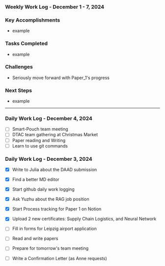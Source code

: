 ### Weekly Work Log - December 1 - 7, 2024

### **Key Accomplishments**

* example

### **Tasks Completed**

* example

### **Challenges**

* Seriously move forward with Paper_1's progress

### **Next Steps**

* example

---


### Daily Work Log - December 4, 2024

- [ ]  Smart-Pouch team meeting
- [ ]  DTAC team gathering at Christmas Market
- [ ]  Paper reading and Writing
- [ ]  Learn to use git commands

### Daily Work Log - December 3, 2024

- [X]  Write to Julia about the DAAD submission
- [X]  Find a better MD editor
- [X]  Start github daily work logging
- [X]  Ask Yuzhu about the RAG job position
- [X]  Start Process tracking for Paper 1 on Notion
- [X]  Upload 2 new certificates: Supply Chain Logistics, and Neural Network
- [ ]  Fill in forms for Leipzig airport application
- [ ]  Read and write papers
- [ ]  Prepare for tomorrow's team meeting
- [ ]  Write a Confirmation Letter (as Anne requests)


